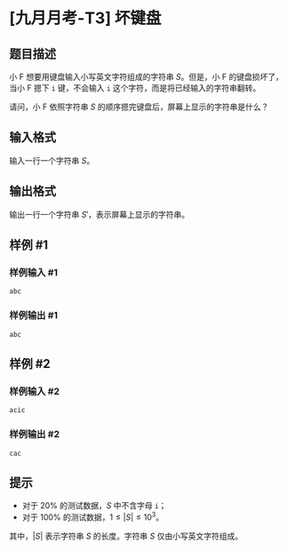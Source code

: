 # [九月月考-T3] 坏键盘

## 题目描述

小 F 想要用键盘输入小写英文字符组成的字符串 $S$。但是，小 F 的键盘损坏了，当小 F 摁下 `i` 键，不会输入 `i` 这个字符，而是将已经输入的字符串翻转。

请问，小 F 依照字符串 $S$ 的顺序摁完键盘后，屏幕上显示的字符串是什么？

## 输入格式

输入一行一个字符串 $S$。

## 输出格式

输出一行一个字符串 $S'$，表示屏幕上显示的字符串。

## 样例 #1

### 样例输入 #1

```
abc
```

### 样例输出 #1

```
abc
```

## 样例 #2

### 样例输入 #2

```
acic
```

### 样例输出 #2

```
cac
```

## 提示

- 对于 $20\%$ 的测试数据，$S$ 中不含字母 `i`；
 - 对于 $100\%$ 的测试数据，$1 \le |S| \le 10^3$。

其中，$|S|$ 表示字符串 $S$ 的长度。字符串 $S$ 仅由小写英文字符组成。
